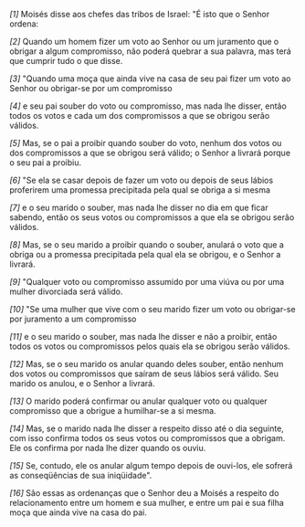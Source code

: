 *[1]* Moisés disse aos chefes das tribos de Israel: "É isto que o Senhor ordena:

*[2]* Quando um homem fizer um voto ao Senhor ou um juramento que o obrigar a algum compromisso, não poderá quebrar a sua palavra, mas terá que cumprir tudo o que disse.

*[3]* "Quando uma moça que ainda vive na casa de seu pai fizer um voto ao Senhor ou obrigar-se por um compromisso

*[4]* e seu pai souber do voto ou compromisso, mas nada lhe disser, então todos os votos e cada um dos compromissos a que se obrigou serão válidos.

*[5]* Mas, se o pai a proibir quando souber do voto, nenhum dos votos ou dos compromissos a que se obrigou será válido; o Senhor a livrará porque o seu pai a proibiu.

*[6]* "Se ela se casar depois de fazer um voto ou depois de seus lábios proferirem uma promessa precipitada pela qual se obriga a si mesma

*[7]* e o seu marido o souber, mas nada lhe disser no dia em que ficar sabendo, então os seus votos ou compromissos a que ela se obrigou serão válidos.

*[8]* Mas, se o seu marido a proibir quando o souber, anulará o voto que a obriga ou a promessa precipitada pela qual ela se obrigou, e o Senhor a livrará.

*[9]* "Qualquer voto ou compromisso assumido por uma viúva ou por uma mulher divorciada será válido.

*[10]* "Se uma mulher que vive com o seu marido fizer um voto ou obrigar-se por juramento a um compromisso

*[11]* e o seu marido o souber, mas nada lhe disser e não a proibir, então todos os votos ou compromissos pelos quais ela se obrigou serão válidos.

*[12]* Mas, se o seu marido os anular quando deles souber, então nenhum dos votos ou compromissos que saíram de seus lábios será válido. Seu marido os anulou, e o Senhor a livrará.

*[13]* O marido poderá confirmar ou anular qualquer voto ou qualquer compromisso que a obrigue a humilhar-se a si mesma.

*[14]* Mas, se o marido nada lhe disser a respeito disso até o dia seguinte, com isso confirma todos os seus votos ou compromissos que a obrigam. Ele os confirma por nada lhe dizer quando os ouviu.

*[15]* Se, contudo, ele os anular algum tempo depois de ouvi-los, ele sofrerá as conseqüências de sua iniqüidade".

*[16]* São essas as ordenanças que o Senhor deu a Moisés a respeito do relacionamento entre um homem e sua mulher, e entre um pai e sua filha moça que ainda vive na casa do pai.

